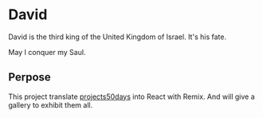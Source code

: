 # David

David is the third king of the United Kingdom of Israel. It's his fate.

May I conquer my Saul.

## Perpose 

This project translate [projects50days](https://github.com/bradtraversy/50projects50days) into React with Remix. And will give a gallery to exhibit them all.
